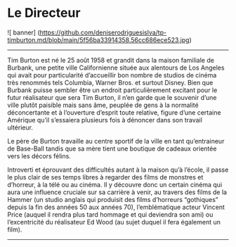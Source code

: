 # Le Directeur
![ banner] (https://github.com/deniserodriguesislva/tp-timburton.md/blob/main/5f56ba33914358.56cc686ece523.jpg)
_________________________________________________________________________________________________________________________
Tim Burton est né le 25 août 1958 et grandit dans la maison familiale de Burbank, une petite ville Californienne située aux alentours de Los Angeles qui avait pour particularité d’accueillir bon nombre de studios de cinéma très renommés tels Columbia, Warner Bros. et surtout Disney.
Bien que Burbank puisse sembler être un endroit particulièrement excitant pour le futur réalisateur que sera Tim Burton, il n’en garde que le souvenir d’une ville plutôt paisible mais sans âme, peuplée de gens à la normalité déconcertante et à l’ouverture d’esprit toute relative, figure d’une certaine Amérique qu’il s’essaiera plusieurs fois à dénoncer dans son travail ultérieur.

Le père de Burton travaille au centre sportif de la ville en tant qu’entraineur de Base-Ball tandis que sa mère tient une boutique de cadeaux orientée vers les décors félins.

Introverti et éprouvant des difficultés autant à la maison qu’à l’école, il passe le plus clair de ses temps libres à regarder des films de monstres et d’horreur, à la télé ou au cinéma. Il y découvre donc un certain cinéma qui aura une influence cruciale sur sa carrière à venir, au travers des films de la Hammer (un studio anglais qui produisit des films d’horreurs “gothiques” depuis la fin des années 50 aux années 70), l’emblématique acteur Vincent Price (auquel il rendra plus tard hommage et qui deviendra son ami) ou l’excentricité du réalisateur Ed Wood (au sujet duquel il fera également un film).
_________________________________________________________________________________________________________________________________________________________________________________
